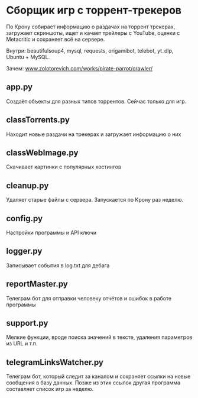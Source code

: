 # Сборщик игр с торрент-трекеров
По Крону собирает информацию о раздачах на торрент трекерах, загружает скриншоты, ищет и качает трейлеры с YouTube, оценки с Metacritic и сохраняет всё на сервере.

Внутри: beautifulsoup4, mysql, requests, origamibot, telebot, yt_dlp, Ubuntu + MySQL.

Зачем: www.zolotorevich.com/works/pirate-parrot/crawler/

## app.py
Создаёт объекты для разных типов торрентов. Сейчас только для игр.

## classTorrents.py
Находит новые раздачи на трекерах и загружает информацию о них

## classWebImage.py
Скачивает картинки с популярных хостингов

## cleanup.py
Удаляет старые файлы с сервера. Запускается по Крону раз неделю.

## config.py
Настройки программы и API ключи

## logger.py
Записывает события в log.txt для дебага

## reportMaster.py
Телеграм бот для отправки человеку отчётов и ошибок в работе программы

## support.py
Мелкие функции, вроде поиска значений в тексте, удаления параметров из URL и т.п.

## telegramLinksWatcher.py
Телеграм бот, который следит за каналом и сохраняет ссылки на новые сообщения в базу данных. Позже из этих ссылок другая программа составляет список игр за неделю.
